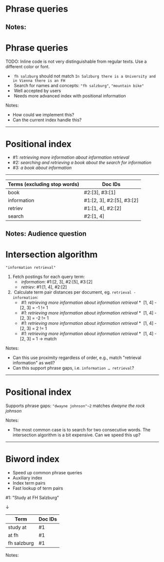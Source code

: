 # Phrase queries

Notes:
---
# Phrase queries

TODO: Inline code is not very distinguishable from regular texts. Use a different color or font.

* &shy;<!-- .element: class="fragment" --> `fh salzburg` should not
  match `In Salzburg there is a University and in Vienna there is an FH`
* &shy;<!-- .element: class="fragment" --> Search for names and concepts: `"fh salzburg"`, `"mountain bike"`
* &shy;<!-- .element: class="fragment" --> Well accepted by users
* &shy;<!-- .element: class="fragment" --> Needs more advanced index with positional information

Notes:
* How could we implement this?
* Can the current index handle this?
---
# Positional index

* \#1: _retrieving more information about information retrieval_
* \#2: _searching and retrieving a book about the search for information_
* \#3: _a book about information_

***

| Terms (excluding stop words) | Doc IDs                                                       |
|------------------------------|---------------------------------------------------------------|
| book                         | #2:[3], #3:[1] <!-- .element: class="fragment" -->            |
| information                  | #1:[2, 3], #2:[5], #3:[2] <!-- .element: class="fragment" --> |
| retriev                      | #1:[1, 4], #2:[2]         <!-- .element: class="fragment" --> |
| search                       | #2:[1, 4]         <!-- .element: class="fragment" -->         |

Notes: Audience question
---
# Intersection algorithm

`"information retrieval"`

1. <!-- .element: class="fragment" data-fragment-index="1" --> Fetch postings for each query term:
    * &shy;<!-- .element: class="fragment" data-fragment-index="1" --> *information*: #1:[2, 3], #2:[5], #3:[2]
    * &shy;<!-- .element: class="fragment" data-fragment-index="1" --> *retriev*: #1:[1, 4], #2:[2]
2. &shy;<!-- .element: class="fragment" data-fragment-index="2" --> Calculate term pair distances per document,
   eg. `retrieval - information`:
    * &shy;<!-- .element: class="fragment" data-fragment-index="3" --> _#1: <span>
      retrieving</span><!-- .element: class="highlight-blue" --> more <span>
      information</span><!-- .element: class="highlight-blue" --> about information retrieval_
        *
      &shy;<!-- .element: class="fragment" data-fragment-index="3" --> [<span>1</span><!-- .element: class="highlight-blue" -->, 4] - [<span>2</span><!-- .element: class="highlight-blue" -->, 3] =
      -1 != 1
    * &shy;<!-- .element: class="fragment" data-fragment-index="4" --> _#1: <span>
      retrieving</span><!-- .element: class="highlight-blue" --> more information about <span>
      information</span><!-- .element: class="highlight-blue" --> retrieval_
        *
      &shy;<!-- .element: class="fragment" data-fragment-index="4" --> [<span>1</span><!-- .element: class="highlight-blue" -->, 4] - [2, <span>3</span><!-- .element: class="highlight-blue" -->] =
      -2 != 1
    * &shy;<!-- .element: class="fragment" data-fragment-index="5" --> _#1: retrieving more <span>
      information</span><!-- .element: class="highlight-blue" --> about information <span>
      retrieval</span><!-- .element: class="highlight-blue" -->_
        *
      &shy;<!-- .element: class="fragment" data-fragment-index="5" --> [1, <span>4</span><!-- .element: class="highlight-blue" -->] - [<span>2</span><!-- .element: class="highlight-blue" -->, 3] =
      2 != 1
    * &shy;<!-- .element: class="fragment" data-fragment-index="6" --> _#1: retrieving more information about <span>
      information</span><!-- .element: class="highlight-blue" --> <span>
      retrieval</span><!-- .element: class="highlight-blue" -->_
        *
      &shy;<!-- .element: class="fragment" data-fragment-index="6" --> [1, <span>4</span><!-- .element: class="highlight-blue" -->] - [2, <span>3</span><!-- .element: class="highlight-blue" -->] =
      1 &rarr; match

Notes:
* Can this use proximity regardless of order, e.g., match "retrieval information" as well?
* Can this support phrase gaps, i.e. `information … retrieval`?
---
# Positional index

Supports phrase gaps: `"dwayne johnson"~2` matches *dwayne the rock johnson*

Notes:
* The most common case is to search for two consecutive words. The intersection algorithm is a bit expensive. Can we speed this up?
---
# Biword index

* Speed up common phrase queries
* Auxiliary index
* Index term pairs
* Fast lookup of term pairs

#1: "Study at FH Salzburg"

&darr;


| Term        | Doc IDs |
|-------------|---------|
| study at    | #1      |
| at fh       | #1      |
| fh salzburg | #1      |

Notes:
